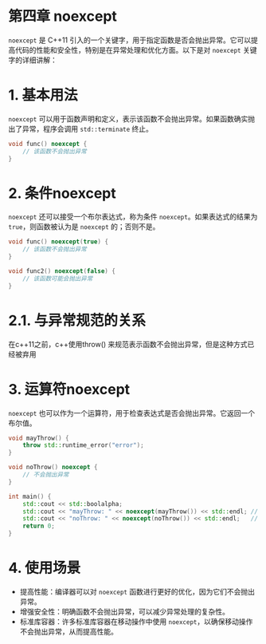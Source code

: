 # 第四章 noexcept

`noexcept` 是 C++11 引入的一个关键字，用于指定函数是否会抛出异常。它可以提高代码的性能和安全性，特别是在异常处理和优化方面。以下是对 `noexcept` 关键字的详细讲解：

# 1. 基本用法

`noexcept` 可以用于函数声明和定义，表示该函数不会抛出异常。如果函数确实抛出了异常，程序会调用 `std::terminate` 终止。

```cpp
void func() noexcept {
    // 该函数不会抛出异常
}
```

# 2. 条件noexcept

`noexcept` 还可以接受一个布尔表达式，称为条件 `noexcept`。如果表达式的结果为 `true`，则函数被认为是 `noexcept` 的；否则不是。

```cpp
void func() noexcept(true) {
    // 该函数不会抛出异常
}

void func2() noexcept(false) {
    // 该函数可能会抛出异常
}
```

# 2.1. 与异常规范的关系

在c++11之前，c++使用throw() 来规范表示函数不会抛出异常，但是这种方式已经被弃用

# 3. 运算符noexcept

`noexcept` 也可以作为一个运算符，用于检查表达式是否会抛出异常。它返回一个布尔值。

```cpp
void mayThrow() {
    throw std::runtime_error("error");
}

void noThrow() noexcept {
    // 不会抛出异常
}

int main() {
    std::cout << std::boolalpha;
    std::cout << "mayThrow: " << noexcept(mayThrow()) << std::endl; // 输出 false
    std::cout << "noThrow: " << noexcept(noThrow()) << std::endl;   // 输出 true
    return 0;
}
```

# 4. 使用场景

- 提高性能：编译器可以对 `noexcept` 函数进行更好的优化，因为它们不会抛出异常。
- 增强安全性：明确函数不会抛出异常，可以减少异常处理的复杂性。
- 标准库容器：许多标准库容器在移动操作中使用 `noexcept`，以确保移动操作不会抛出异常，从而提高性能。